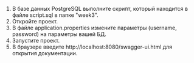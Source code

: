 1. В базе данных PostgreSQL выполните скрипт, который находится в файле script.sql в папке "week3".
2. Откройте проект.
3. В файле application.properties измените параметры (username, password) на параметры вашей БД.
4. Запустите проект.
5. В браузере введите http://localhost:8080/swagger-ui.html для открытия документации.
